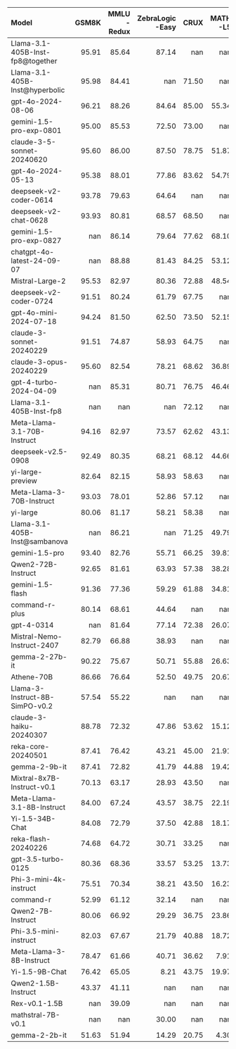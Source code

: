 | Model                            |   GSM8K |   MMLU<br/>-Redux |   ZebraLogic<br/>-Easy |   CRUX |   MATH<br/>-L5 |
|:---------------------------------|--------:|------------------:|-----------------------:|-------:|---------------:|
| Llama-3.1-405B-Inst-fp8@together |   95.91 |             85.64 |                  87.14 | nan    |         nan    |
| Llama-3.1-405B-Inst@hyperbolic   |   95.98 |             84.41 |                 nan    |  71.50 |         nan    |
| gpt-4o-2024-08-06                |   96.21 |             88.26 |                  84.64 |  85.00 |          55.34 |
| gemini-1.5-pro-exp-0801          |   95.00 |             85.53 |                  72.50 |  73.00 |         nan    |
| claude-3-5-sonnet-20240620       |   95.60 |             86.00 |                  87.50 |  78.75 |          51.87 |
| gpt-4o-2024-05-13                |   95.38 |             88.01 |                  77.86 |  83.62 |          54.79 |
| deepseek-v2-coder-0614           |   93.78 |             79.63 |                  64.64 | nan    |         nan    |
| deepseek-v2-chat-0628            |   93.93 |             80.81 |                  68.57 |  68.50 |         nan    |
| gemini-1.5-pro-exp-0827          |  nan    |             86.14 |                  79.64 |  77.62 |          68.10 |
| chatgpt-4o-latest-24-09-07       |  nan    |             88.88 |                  81.43 |  84.25 |          53.12 |
| Mistral-Large-2                  |   95.53 |             82.97 |                  80.36 |  72.88 |          48.54 |
| deepseek-v2-coder-0724           |   91.51 |             80.24 |                  61.79 |  67.75 |         nan    |
| gpt-4o-mini-2024-07-18           |   94.24 |             81.50 |                  62.50 |  73.50 |          52.15 |
| claude-3-sonnet-20240229         |   91.51 |             74.87 |                  58.93 |  64.75 |         nan    |
| claude-3-opus-20240229           |   95.60 |             82.54 |                  78.21 |  68.62 |          36.89 |
| gpt-4-turbo-2024-04-09           |  nan    |             85.31 |                  80.71 |  76.75 |          46.46 |
| Llama-3.1-405B-Inst-fp8          |  nan    |            nan    |                 nan    |  72.12 |         nan    |
| Meta-Llama-3.1-70B-Instruct      |   94.16 |             82.97 |                  73.57 |  62.62 |          43.13 |
| deepseek-v2.5-0908               |   92.49 |             80.35 |                  68.21 |  68.12 |          44.66 |
| yi-large-preview                 |   82.64 |             82.15 |                  58.93 |  58.63 |         nan    |
| Meta-Llama-3-70B-Instruct        |   93.03 |             78.01 |                  52.86 |  57.12 |         nan    |
| yi-large                         |   80.06 |             81.17 |                  58.21 |  58.38 |         nan    |
| Llama-3.1-405B-Inst@sambanova    |  nan    |             86.21 |                 nan    |  71.25 |          49.79 |
| gemini-1.5-pro                   |   93.40 |             82.76 |                  55.71 |  66.25 |          39.81 |
| Qwen2-72B-Instruct               |   92.65 |             81.61 |                  63.93 |  57.38 |          38.28 |
| gemini-1.5-flash                 |   91.36 |             77.36 |                  59.29 |  61.88 |          34.81 |
| command-r-plus                   |   80.14 |             68.61 |                  44.64 | nan    |         nan    |
| gpt-4-0314                       |  nan    |             81.64 |                  77.14 |  72.38 |          26.07 |
| Mistral-Nemo-Instruct-2407       |   82.79 |             66.88 |                  38.93 | nan    |         nan    |
| gemma-2-27b-it                   |   90.22 |             75.67 |                  50.71 |  55.88 |          26.63 |
| Athene-70B                       |   86.66 |             76.64 |                  52.50 |  49.75 |          20.67 |
| Llama-3-Instruct-8B-SimPO-v0.2   |   57.54 |             55.22 |                 nan    | nan    |         nan    |
| claude-3-haiku-20240307          |   88.78 |             72.32 |                  47.86 |  53.62 |          15.12 |
| reka-core-20240501               |   87.41 |             76.42 |                  43.21 |  45.00 |          21.91 |
| gemma-2-9b-it                    |   87.41 |             72.82 |                  41.79 |  44.88 |          19.42 |
| Mixtral-8x7B-Instruct-v0.1       |   70.13 |             63.17 |                  28.93 |  43.50 |         nan    |
| Meta-Llama-3.1-8B-Instruct       |   84.00 |             67.24 |                  43.57 |  38.75 |          22.19 |
| Yi-1.5-34B-Chat                  |   84.08 |             72.79 |                  37.50 |  42.88 |          18.17 |
| reka-flash-20240226              |   74.68 |             64.72 |                  30.71 |  33.25 |         nan    |
| gpt-3.5-turbo-0125               |   80.36 |             68.36 |                  33.57 |  53.25 |          13.73 |
| Phi-3-mini-4k-instruct           |   75.51 |             70.34 |                  38.21 |  43.50 |          16.23 |
| command-r                        |   52.99 |             61.12 |                  32.14 | nan    |         nan    |
| Qwen2-7B-Instruct                |   80.06 |             66.92 |                  29.29 |  36.75 |          23.86 |
| Phi-3.5-mini-instruct            |   82.03 |             67.67 |                  21.79 |  40.88 |          18.72 |
| Meta-Llama-3-8B-Instruct         |   78.47 |             61.66 |                  40.71 |  36.62 |           7.91 |
| Yi-1.5-9B-Chat                   |   76.42 |             65.05 |                   8.21 |  43.75 |          19.97 |
| Qwen2-1.5B-Instruct              |   43.37 |             41.11 |                 nan    | nan    |         nan    |
| Rex-v0.1-1.5B                    |  nan    |             39.09 |                 nan    | nan    |         nan    |
| mathstral-7B-v0.1                |  nan    |            nan    |                  30.00 | nan    |         nan    |
| gemma-2-2b-it                    |   51.63 |             51.94 |                  14.29 |  20.75 |           4.30 |